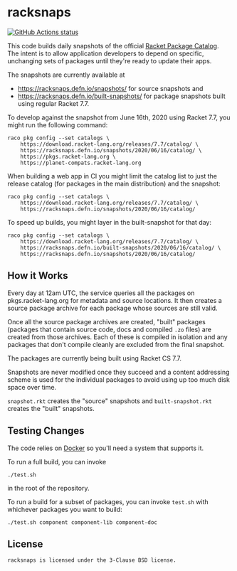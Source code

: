 # racksnaps

<p align="left">
  <a href="https://github.com/Bogdanp/racksnaps/actions?query=workflow%3A%22CI%22"><img alt="GitHub Actions status" src="https://github.com/Bogdanp/racksnaps/workflows/CI/badge.svg"></a>
</p>

This code builds daily snapshots of the official [Racket Package
Catalog].  The intent is to allow application developers to depend on
specific, unchanging sets of packages until they're ready to update
their apps.

The snapshots are currently available at

* https://racksnaps.defn.io/snapshots/ for source snapshots and
* https://racksnaps.defn.io/built-snapshots/ for package snapshots
  built using regular Racket 7.7.

To develop against the snapshot from June 16th, 2020 using Racket 7.7,
you might run the following command:

    raco pkg config --set catalogs \
        https://download.racket-lang.org/releases/7.7/catalog/ \
        https://racksnaps.defn.io/snapshots/2020/06/16/catalog/ \
        https://pkgs.racket-lang.org \
        https://planet-compats.racket-lang.org

When building a web app in CI you might limit the catalog list to just
the release catalog (for packages in the main distribution) and the
snapshot:

    raco pkg config --set catalogs \
        https://download.racket-lang.org/releases/7.7/catalog/ \
        https://racksnaps.defn.io/snapshots/2020/06/16/catalog/

To speed up builds, you might layer in the built-snapshot for that day:

    raco pkg config --set catalogs \
        https://download.racket-lang.org/releases/7.7/catalog/ \
        https://racksnaps.defn.io/built-snapshots/2020/06/16/catalog/ \
        https://racksnaps.defn.io/snapshots/2020/06/16/catalog/


## How it Works

Every day at 12am UTC, the service queries all the packages on
pkgs.racket-lang.org for metadata and source locations.  It then
creates a source package archive for each package whose sources are
still valid.

Once all the source package archives are created, "built" packages
(packages that contain source code, docs and compiled `.zo` files) are
created from those archives.  Each of these is compiled in isolation
and any packages that don't compile cleanly are excluded from the
final snapshot.

The packages are currently being built using Racket CS 7.7.

Snapshots are never modified once they succeed and a content
addressing scheme is used for the individual packages to avoid using
up too much disk space over time.

`snapshot.rkt` creates the "source" snapshots and `built-snapshot.rkt`
creates the "built" snapshots.


## Testing Changes

The code relies on [Docker] so you'll need a system that supports it.

To run a full build, you can invoke

    ./test.sh

in the root of the repository.

To run a build for a subset of packages, you can invoke `test.sh` with
whichever packages you want to build:

    ./test.sh component component-lib component-doc


## License

    racksnaps is licensed under the 3-Clause BSD license.


[Racket Package Catalog]: https://pkgs.racket-lang.org/
[Docker]: https://www.docker.com/
